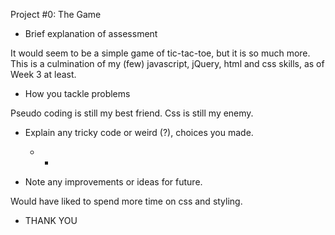 Project #0: The Game

- Brief explanation of assessment

It would seem to be a simple game of tic-tac-toe, but it is so much more. This is a culmination of my (few) javascript, jQuery, html and css skills, as of Week 3 at least.

- How you tackle problems

Pseudo coding is still my best friend. Css is still my enemy.

- Explain any tricky code or weird (?), choices you made.

   -    -

- Note any improvements or ideas for future.

Would have liked to spend more time on css and styling.

- THANK YOU
